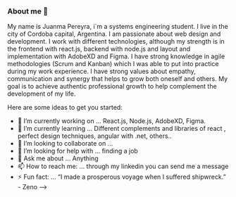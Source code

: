 ### About me 👋

My name is Juanma Pereyra, i´m a systems engineering student. I live in the city of Cordoba capital, Argentina. I am passionate about web design and development. I work with different technologies, although my strength is in the frontend with react.js, backend with node.js and layout and implementation with AdobeXD and Figma. I have strong knowledge in agile methodologies (Scrum and Kanban) which I was able to put into practice during my work experience.
I have strong values about empathy, communication and synergy that helps to grow both oneself and others. My goal is to achieve authentic professional growth to help complement the development of my life. 


Here are some ideas to get you started:

- 🔭 I’m currently working on ... React.js, Node.js, AdobeXD, Figma.
- 🌱 I’m currently learning ... Different complements and libraries of react , perfect design techniques, angular with .net, others..
- 👯 I’m looking to collaborate on ...
- 🤔 I’m looking for help with ... finding a job
- 💬 Ask me about ... Anything
- 📫 How to reach me: ... through my linkedin you can send me a message
- ⚡ Fun fact: ... “I made a prosperous voyage when I suffered shipwreck.” - Zeno
-->
